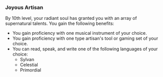 ### Joyous Artisan
By 10th level, your radiant soul has granted you with an array of supernatural talents.
You gain the following benefits:
- You gain proficiency with one musical instrument of your choice.
- You gain proficiency with one type artisan's tool or gaming set of your choice.
- You can read, speak, and write one of the following languages of your choice:
	- Sylvan
	- Celestial
	- Primordial
